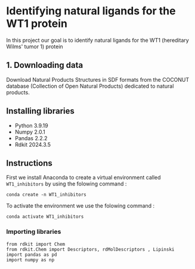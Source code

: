 # Identifying natural ligands for the WT1 protein
In this project our goal is to identify  natural ligands for the WT1 (hereditary Wilms' tumor 1) protein

## 1. Downloading data
Download Natural Products Structures in SDF formats from the COCONUT database (Collection of Open Natural Products) dedicated to natural products.

## Installing libraries
- Python 3.9.19 
- Numpy 2.0.1 
- Pandas 2.2.2
- Rdkit 2024.3.5

## Instructions
First we install Anaconda to create a virtual environment called `WT1_inhibitors` by using the folowing command :
```
conda create -n WT1_inhibitors
```
To activate the environment we use the folowing command :
```
conda activate WT1_inhibitors
```
### Importing libraries
```
from rdkit import Chem
from rdkit.Chem import Descriptors, rdMolDescriptors , Lipinski
import pandas as pd
import numpy as np
```
